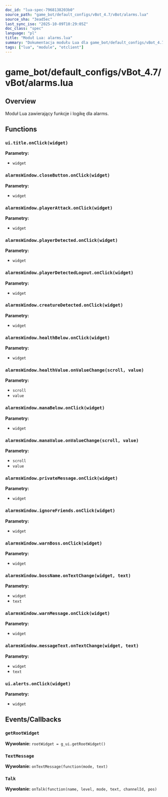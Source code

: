 ```yaml
---
doc_id: "lua-spec-7968138203b0"
source_path: "game_bot/default_configs/vBot_4.7/vBot/alarms.lua"
source_sha: "3ead5ec"
last_sync_iso: "2025-10-09T10:29:05Z"
doc_class: "spec"
language: "pl"
title: "Moduł Lua: alarms.lua"
summary: "Dokumentacja modułu Lua dla game_bot/default_configs/vBot_4.7/vBot/alarms.lua"
tags: ["lua", "module", "otclient"]
---
```


# game_bot/default_configs/vBot_4.7/vBot/alarms.lua

## Overview

Moduł Lua zawierający funkcje i logikę dla alarms.

## Functions

### `ui.title.onClick(widget)`

**Parametry:**

- `widget`

### `alarmsWindow.closeButton.onClick(widget)`

**Parametry:**

- `widget`

### `alarmsWindow.playerAttack.onClick(widget)`

**Parametry:**

- `widget`

### `alarmsWindow.playerDetected.onClick(widget)`

**Parametry:**

- `widget`

### `alarmsWindow.playerDetectedLogout.onClick(widget)`

**Parametry:**

- `widget`

### `alarmsWindow.creatureDetected.onClick(widget)`

**Parametry:**

- `widget`

### `alarmsWindow.healthBelow.onClick(widget)`

**Parametry:**

- `widget`

### `alarmsWindow.healthValue.onValueChange(scroll, value)`

**Parametry:**

- `scroll`
- `value`

### `alarmsWindow.manaBelow.onClick(widget)`

**Parametry:**

- `widget`

### `alarmsWindow.manaValue.onValueChange(scroll, value)`

**Parametry:**

- `scroll`
- `value`

### `alarmsWindow.privateMessage.onClick(widget)`

**Parametry:**

- `widget`

### `alarmsWindow.ignoreFriends.onClick(widget)`

**Parametry:**

- `widget`

### `alarmsWindow.warnBoss.onClick(widget)`

**Parametry:**

- `widget`

### `alarmsWindow.bossName.onTextChange(widget, text)`

**Parametry:**

- `widget`
- `text`

### `alarmsWindow.warnMessage.onClick(widget)`

**Parametry:**

- `widget`

### `alarmsWindow.messageText.onTextChange(widget, text)`

**Parametry:**

- `widget`
- `text`

### `ui.alerts.onClick(widget)`

**Parametry:**

- `widget`

## Events/Callbacks

### `getRootWidget`

**Wywołanie:** `rootWidget = g_ui.getRootWidget()`

### `TextMessage`

**Wywołanie:** `onTextMessage(function(mode, text)`

### `Talk`

**Wywołanie:** `onTalk(function(name, level, mode, text, channelId, pos)`

